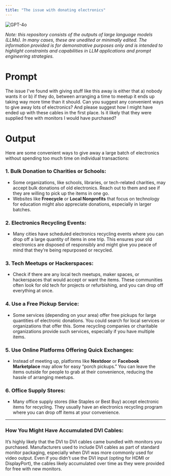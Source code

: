 ```yaml
---
title: "The issue with donating electronics"
---
```

![GPT-4o](https://img.shields.io/badge/GPT--4o-3333FF?style=for-the-badge&logo=openai&logoColor=white)



*Note: this repository consists of the outputs of large language models (LLMs). In many cases, these are unedited or minimally edited. The information provided is for demonstrative purposes only and is intended to highlight constraints and capabilities in LLM applications and prompt engineering strategies.*


# Prompt

The issue I've found with giving stuff like this away is either that a) nobody wants it or b) if they do, between arranging a time to meetup it ends up taking way more time than it should. Can you suggest any convenient ways to give away lots of electronics? And please suggest how I might have ended up with these cables in the first place. Is it likely that they were supplied free with monitors I would have purchased?

# Output

Here are some convenient ways to give away a large batch of electronics without spending too much time on individual transactions:

### 1. **Bulk Donation to Charities or Schools**:
   - Some organizations, like schools, libraries, or tech-related charities, may accept bulk donations of old electronics. Reach out to them and see if they are willing to pick up the items in one go.
   - Websites like **Freecycle** or **Local Nonprofits** that focus on technology for education might also appreciate donations, especially in larger batches.

### 2. **Electronics Recycling Events**:
   - Many cities have scheduled electronics recycling events where you can drop off a large quantity of items in one trip. This ensures your old electronics are disposed of responsibly and might give you peace of mind that they’re being repurposed or recycled.

### 3. **Tech Meetups or Hackerspaces**:
   - Check if there are any local tech meetups, maker spaces, or hackerspaces that would accept or want the items. These communities often look for old tech for projects or refurbishing, and you can drop off everything at once.

### 4. **Use a Free Pickup Service**:
   - Some services (depending on your area) offer free pickups for large quantities of electronic donations. You could search for local services or organizations that offer this. Some recycling companies or charitable organizations provide such services, especially if you have multiple items.

### 5. **Use Online Platforms Offering Quick Exchanges**:
   - Instead of meeting up, platforms like **Nextdoor** or **Facebook Marketplace** may allow for easy “porch pickups.” You can leave the items outside for people to grab at their convenience, reducing the hassle of arranging meetups.

### 6. **Office Supply Stores**:
   - Many office supply stores (like Staples or Best Buy) accept electronic items for recycling. They usually have an electronics recycling program where you can drop off items at your convenience.

---

### How You Might Have Accumulated DVI Cables:
It’s highly likely that the DVI to DVI cables came bundled with monitors you purchased. Manufacturers used to include DVI cables as part of standard monitor packaging, especially when DVI was more commonly used for video output. Even if you didn’t use the DVI input (opting for HDMI or DisplayPort), the cables likely accumulated over time as they were provided for free with new monitors.